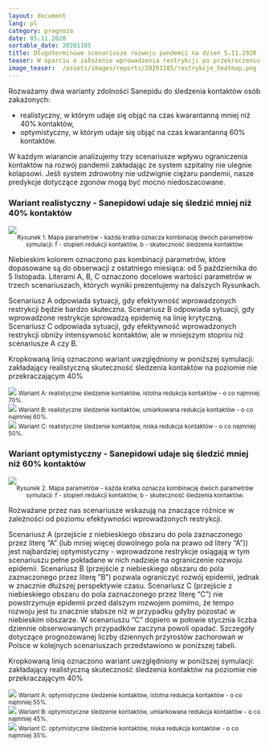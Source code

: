 ```yaml
---
layout: document
lang: pl
category: prognoza
date: 05.11.2020
sortable_date: 20201105
title: Długoterminowe scenariusze rozwoju pandemii na dzien 5.11.2020 
teaser: W oparciu o założenie wprowadzenia restrykcji po przekroczeniu kryterium 70-75 zakażonych przypadków na 100 tys. osób na 7 dni.
image_teaser:  /assets/images/reports/20201105/restrykcje_heatmap.png
---
```


Rozważamy dwa warianty zdolności Sanepidu do śledzenia kontaktów osób zakażonych: 

- realistyczny, w którym udaje się objąć na czas kwarantanną mniej niż 40% kontaktów,
- optymistyczny, w którym udaje się objąć na czas kwarantanną 60% kontaktów.

W każdym wiarancie analizujemy trzy scenariusze wpływu ograniczenia kontaktów na rozwój pandemii zakładając że system szpitalny nie ulegnie
kolapsowi. Jeśli system zdrowotny nie udźwignie ciężaru pandemii, nasze predykcje dotyczące zgonów mogą być mocno niedoszacowane.

<h3>Wariant realistyczny - Sanepidowi udaje się śledzić mniej niż 40% kontaktów</h3>

<div style="text-align: center" class="row 80%">
    <span class="image fit">
        <img src="/assets/images/reports/20201105/restrykcje_heatmap.png" style="display: block; margin: 0 auto;"/>
    </span>
    <small>Rysunek 1. Mapa parametrów - każda kratka oznacza kombinację dwóch parametrów symulacji: f - stopień redukcji kontaktów, b - skuteczność śledzenia kontaktów.</small>
</div>

<div class="row">
<p></p>
<p>Niebieskim kolorem oznaczono pas kombinacji parametrów, które dopasowane są do obserwacji z ostatniego miesiąca: 
od 5 października do 5 listopada. Literami A, B, C oznaczono docelowe wartości parametrów w trzech scenariuszach,
których wyniki prezentujemy na dalszych Rysunkach.</p>

<p>Scenariusz A odpowiada sytuacji, gdy efektywność wprowadzonych restrykcji będzie bardzo skuteczna. Scenariusz B odpowiada sytuacji, gdy wprowadzone restrykcje sprowadzą epidemię 
na linię krytyczną. Scenariusz C odpowiada sytuacji, gdy efektywność wprowadzonych restrykcji obniży intensywność 
kontaktów, ale w mniejszym stopniu niż scenariusze A czy B.
</p>

<p>Kropkowaną linią oznaczono wariant uwzględniony w poniższej symulacji: zakładający realistyczną skuteczność 
śledzenia kontaktów na poziomie nie przekraczającym 40%</p>
</div>
<div class="box alt">
    <div class="row 80% uniform">
        <div class="6u 12u$(medium)">
            <span class="image fit">
                <img src="/assets/images/reports/20201105/restrykcje_A.png" />
            </span>
            <small>Wariant A: realistyczne śledzenie kontaktów, istotna redukcja kontaktów - o co najmniej 70%.</small>
        </div>
        <div class="6u 12u$(medium)">
            <span class="image fit">
                <img src="/assets/images/reports/20201105/restrykcje_B.png" />
            </span>
            <small>Wariant B: realistyczne śledzenie kontaktów, umiarkowana redukcja kontaktów - o co najmniej 60%.</small>
        </div>
        <div class="6u 12u$(medium)">
            <span class="image fit">
                <img src="/assets/images/reports/20201105/restrykcje_C.png" />
            </span>
            <small>Wariant C: realistyczne śledzenie kontaktów, niska redukcja kontaktów - o co najmniej 50%.</small>
        </div>
    </div>
</div>

<h3>Wariant optymistyczny - Sanepidowi udaje się śledzić mniej niż 60% kontaktów</h3>

<div style="text-align: center" class="row 80%">
    <span class="image fit">
        <img src="/assets/images/reports/20201105/optymizm_heatmap.png" style="display: block; margin: 0 auto;"/>
    </span>
    <small>Rysunek 2. Mapa parametrów - każda kratka oznacza kombinację dwóch parametrów symulacji: f - stopień redukcji kontaktów, b - skuteczność śledzenia kontaktów.</small>
</div>

<div class="row">
<p></p>
<p>Rozważane przez nas scenariusze wskazują na znaczące różnice w zależności od poziomu efektywności wprowadzonych
 restrykcji.</p>
 
<p>Scenariusz A (przejście z niebieskiego obszaru do pola zaznaczonego przez literę “A” (lub mniej więcej dowolnego pola na prawo od litery “A”)) jest najbardziej optymistyczny - wprowadzone restrykcje osiągają w tym scenariuszu pełne pokładane w nich nadzieje na ograniczenie rozwoju epidemii. Scenariusz B (przejście z niebieskiego obszaru do pola zaznaczonego przez literę ”B”) pozwala ograniczyć rozwój epidemii, jednak w znacznie dłuższej perspektywie czasu. Scenariusz C (przejście z niebieskiego obszaru do pola zaznaczonego przez literę “C”) nie powstrzymuje epidemii przed dalszym rozwojem pomimo, że tempo rozwoju jest tu znacznie słabsze niż w przypadku gdyby pozostać w niebieskim obszarze. W scenariuszu “C” dopiero w połowie stycznia liczba dziennie obserwowanych przypadków zaczyna powoli opadać. Szczegóły dotyczące prognozowanej liczby dziennych przyrostów zachorowań w Polsce w kolejnych scenariuszach przedstawiono w poniższej tabeli.</p>

<p>Kropkowaną linią oznaczono wariant uwzględniony w poniższej symulacji: zakładający realistyczną skuteczność 
śledzenia kontaktów na poziomie nie przekraczającym 40%</p>
</div>

<div class="box alt">
    <div class="row 80% uniform">
        <div class="6u 12u$(medium)">
            <span class="image fit">
                <img src="/assets/images/reports/20201105/optymizm_A.png" />
            </span>
            <small>Wariant A: optymistyczne śledzenie kontaktów, istotna redukcja kontaktów - o co najmniej 55%.</small>
        </div>
        <div class="6u 12u$(medium)">
            <span class="image fit">
                <img src="/assets/images/reports/20201105/optymizm_B.png" />
            </span>
            <small>Wariant B: optymistyczne śledzenie kontaktów, umiarkowana redukcja kontaktów - o co najmniej 45%.</small>
        </div>
        <div class="6u 12u$(medium)">
            <span class="image fit">
                <img src="/assets/images/reports/20201105/optymizm_C.png" />
            </span>
            <small>Wariant C: optymistyczne śledzenie kontaktów, niska redukcja kontaktów - o co najmniej 35%.</small>
        </div>
    </div>
</div>
